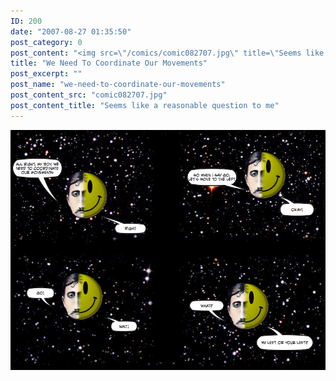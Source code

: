 ```yaml
---
ID: 200
date: "2007-08-27 01:35:50"
post_category: 0
post_content: "<img src=\"/comics/comic082707.jpg\" title=\"Seems like a reasonable question to me\" />"
title: "We Need To Coordinate Our Movements"
post_excerpt: ""
post_name: "we-need-to-coordinate-our-movements"
post_content_src: "comic082707.jpg"
post_content_title: "Seems like a reasonable question to me"
---
```



[![Seems like a reasonable question to me](/comics-hi-res/comic082707.jpg)](/comics-hi-res/comic082707.jpg)
